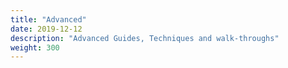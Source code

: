 ```yaml
---
title: "Advanced"
date: 2019-12-12
description: "Advanced Guides, Techniques and walk-throughs"
weight: 300
---
```

